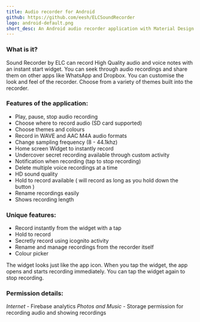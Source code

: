 ```yaml
---
title: Audio recorder for Android
github: https://github.com/eesh/ELCSoundRecorder
logo: android-default.png
short_desc: An Android audio recorder application with Material Design. <a href="https://play.google.com/store/apps/details?id=elcapps.elcasoundrecorder">Click here to view on Play Store</a>
---
```


### What is it?

Sound Recorder by ELC can record High Quality audio and voice notes with an instant start widget. You can seek through audio recordings and share them on other apps like WhatsApp and Dropbox. You can customise the look and feel of the recorder. Choose from a variety of themes built into the recorder.

### Features of the application:

- Play, pause, stop audio recording
- Choose where to record audio (SD card supported)
- Choose themes and colours
- Record in WAVE and AAC M4A audio formats
- Change sampling frequency (8 - 44.1khz)
- Home screen Widget to instantly record
- Undercover secret recording available through custom activity
- Notification when recording (tap to stop recording)
- Delete multiple voice recordings at a time
- HD sound quality
- Hold to record available ( will record as long as you hold down the button )
- Rename recordings easily
- Shows recording length

### Unique features:

- Record instantly from the widget with a tap
- Hold to record
- Secretly record using icognito activity
- Rename and manage recordings from the recorder itself
- Colour picker

The widget looks just like the app icon. When you tap the widget, the app opens and starts recording immediately. You can tap the widget again to stop recording.

### Permission details:

*Internet* - Firebase analytics
*Photos and Music* - Storage permission for recording audio and showing recordings
